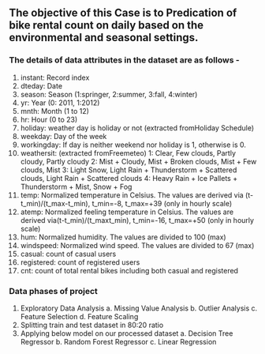 
## The objective of this Case is to Predication of bike rental count on daily based on the environmental and seasonal settings.

### The details of data attributes in the dataset are as follows -

1. instant: Record index
2. dteday: Date
3. season: Season (1:springer, 2:summer, 3:fall, 4:winter)
4. yr: Year (0: 2011, 1:2012)
5. mnth: Month (1 to 12)
6. hr: Hour (0 to 23)
7. holiday: weather day is holiday or not (extracted fromHoliday Schedule)
8. weekday: Day of the week
9. workingday: If day is neither weekend nor holiday is 1, otherwise is 0.
10. weathersit: (extracted fromFreemeteo)
1: Clear, Few clouds, Partly cloudy, Partly cloudy
2: Mist + Cloudy, Mist + Broken clouds, Mist + Few clouds, Mist
3: Light Snow, Light Rain + Thunderstorm + Scattered clouds, Light Rain + Scattered clouds
4: Heavy Rain + Ice Pallets + Thunderstorm + Mist, Snow + Fog
11. temp: Normalized temperature in Celsius. The values are derived via (t-t_min)/(t_max-t_min), t_min=-8, t_max=+39 (only in hourly scale)
12. atemp: Normalized feeling temperature in Celsius. The values are derived via(t-t_min)/(t_maxt_min), t_min=-16, t_max=+50 (only in hourly scale)
13. hum: Normalized humidity. The values are divided to 100 (max)
14. windspeed: Normalized wind speed. The values are divided to 67 (max)
15. casual: count of casual users
16. registered: count of registered users
17. cnt: count of total rental bikes including both casual and registered

### Data phases of project
1. Exploratory Data Analysis
   a. Missing Value Analysis
   b. Outlier Analysis
   c. Feature Selection
   d. Feature Scaling
2. Splitting train and test dataset in 80:20 ratio
3. Applying below model on our processed dataset
   a. Decision Tree Regressor
   b. Random Forest Regressor
   c. Linear Regression

